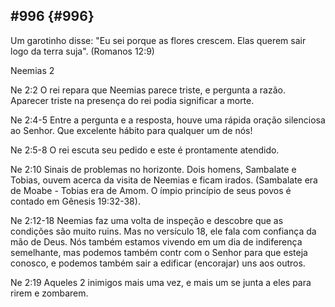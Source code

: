 ## #996 {#996}

Um garotinho disse: &quot;Eu sei porque as flores crescem. Elas querem sair logo da terra suja&quot;. (Romanos 12:9)

Neemias 2

Ne 2:2 O rei repara que Neemias parece triste, e pergunta a razão. Aparecer triste na presença do rei podia significar a morte.

Ne 2:4-5 Entre a pergunta e a resposta, houve uma rápida oração silenciosa ao Senhor. Que excelente hábito para qualquer um de nós!

Ne 2:5-8 O rei escuta seu pedido e este é prontamente atendido.

Ne 2:10 Sinais de problemas no horizonte. Dois homens, Sambalate e Tobias, ouvem acerca da visita de Neemias e ficam irados. (Sambalate era de Moabe - Tobias era de Amom. O ímpio princípio de seus povos é contado em Gênesis 19:32-38).

Ne 2:12-18 Neemias faz uma volta de inspeção e descobre que as condições são muito ruins. Mas no versículo 18, ele fala com confiança da mão de Deus. Nós também estamos vivendo em um dia de indiferença semelhante, mas podemos também contr com o Senhor para que esteja conosco, e podemos também sair a edificar (encorajar) uns aos outros.

Ne 2:19 Aqueles 2 inimigos mais uma vez, e mais um se junta a eles para rirem e zombarem.